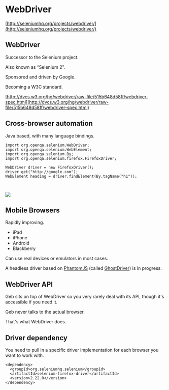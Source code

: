 # WebDriver

[http://seleniumhq.org/projects/webdriver/](http://seleniumhq.org/projects/webdriver/)

## WebDriver

Successor to the Selenium project.

Also known as “Selenium 2”.

Sponsored and driven by Google.

Becoming a W3C standard.

[http://dvcs.w3.org/hg/webdriver/raw-file/515b648d58ff/webdriver-spec.html](http://dvcs.w3.org/hg/webdriver/raw-file/515b648d58ff/webdriver-spec.html)

## Cross-browser automation

Java based, with many language bindings.

    import org.openqa.selenium.WebDriver;
    import org.openqa.selenium.WebElement;
    import org.openqa.selenium.By;
    import org.openqa.selenium.firefox.FirefoxDriver;

    WebDriver driver = new FirefoxDriver();
    driver.get("http://google.com");
    WebElement heading = driver.findElement(By.tagName("h1"));

<img src="img/browsers.png" style="margin-top: 2em"/>

## Mobile Browsers

Rapidly improving.

* iPad
* iPhone
* Android
* Blackberry

Can use real devices or emulators in most cases.

A headless driver based on [PhantomJS](http://phantomjs.org/ "PhantomJS: Headless WebKit with JavaScript API") (called [GhostDriver](https://github.com/detro/ghostdriver)) is in progress.

## WebDriver API

Geb sits on top of WebDriver so you very rarely deal with its API, though it's accessible if you need it.

Geb never talks to the actual browser. 

That's what WebDriver does.

## Driver dependency

You need to pull in a specific driver implementation for each browser you want to work with.

    <dependency>
      <groupId>org.seleniumhq.selenium</groupId>
      <artifactId>selenium-firefox-driver</artifactId>
      <version>2.22.0</version>
    </dependency>
